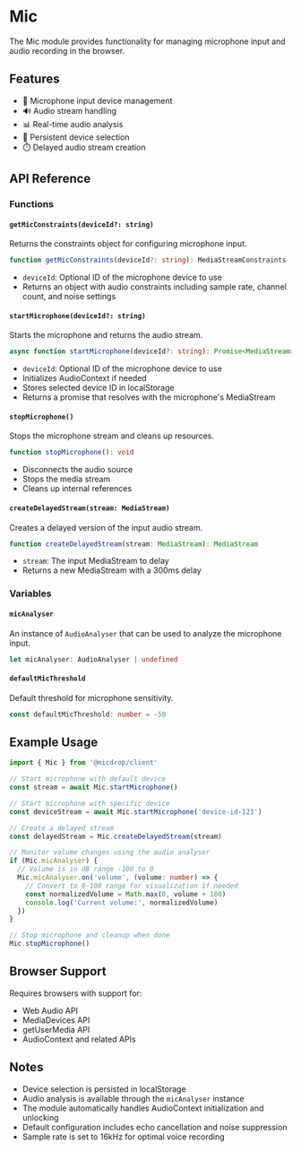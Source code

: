 # Mic

The Mic module provides functionality for managing microphone input and audio recording in the browser.

## Features

- 🎤 Microphone input device management
- 🔊 Audio stream handling
- 📊 Real-time audio analysis
- 💾 Persistent device selection
- ⏱️ Delayed audio stream creation

## API Reference

### Functions

#### `getMicConstraints(deviceId?: string)`

Returns the constraints object for configuring microphone input.

```typescript
function getMicConstraints(deviceId?: string): MediaStreamConstraints
```

- `deviceId`: Optional ID of the microphone device to use
- Returns an object with audio constraints including sample rate, channel count, and noise settings

#### `startMicrophone(deviceId?: string)`

Starts the microphone and returns the audio stream.

```typescript
async function startMicrophone(deviceId?: string): Promise<MediaStream>
```

- `deviceId`: Optional ID of the microphone device to use
- Initializes AudioContext if needed
- Stores selected device ID in localStorage
- Returns a promise that resolves with the microphone's MediaStream

#### `stopMicrophone()`

Stops the microphone stream and cleans up resources.

```typescript
function stopMicrophone(): void
```

- Disconnects the audio source
- Stops the media stream
- Cleans up internal references

#### `createDelayedStream(stream: MediaStream)`

Creates a delayed version of the input audio stream.

```typescript
function createDelayedStream(stream: MediaStream): MediaStream
```

- `stream`: The input MediaStream to delay
- Returns a new MediaStream with a 300ms delay

### Variables

#### `micAnalyser`

An instance of `AudioAnalyser` that can be used to analyze the microphone input.

```typescript
let micAnalyser: AudioAnalyser | undefined
```

#### `defaultMicThreshold`

Default threshold for microphone sensitivity.

```typescript
const defaultMicThreshold: number = -50
```

## Example Usage

```typescript
import { Mic } from '@micdrop/client'

// Start microphone with default device
const stream = await Mic.startMicrophone()

// Start microphone with specific device
const deviceStream = await Mic.startMicrophone('device-id-123')

// Create a delayed stream
const delayedStream = Mic.createDelayedStream(stream)

// Monitor volume changes using the audio analyser
if (Mic.micAnalyser) {
  // Volume is in dB range -100 to 0
  Mic.micAnalyser.on('volume', (volume: number) => {
    // Convert to 0-100 range for visualization if needed
    const normalizedVolume = Math.max(0, volume + 100)
    console.log('Current volume:', normalizedVolume)
  })
}

// Stop microphone and cleanup when done
Mic.stopMicrophone()
```

## Browser Support

Requires browsers with support for:

- Web Audio API
- MediaDevices API
- getUserMedia API
- AudioContext and related APIs

## Notes

- Device selection is persisted in localStorage
- Audio analysis is available through the `micAnalyser` instance
- The module automatically handles AudioContext initialization and unlocking
- Default configuration includes echo cancellation and noise suppression
- Sample rate is set to 16kHz for optimal voice recording
